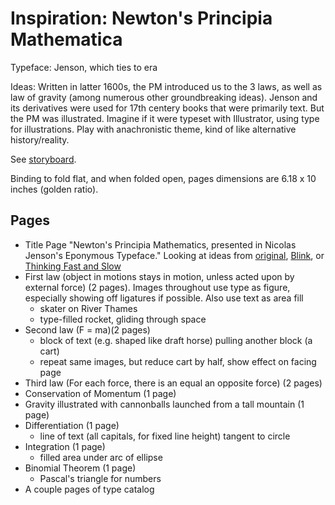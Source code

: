 # Inspiration: Newton's Principia Mathematica

Typeface: Jenson, which ties to era

Ideas: Written in latter 1600s, the PM introduced us to the 3 laws, as well as law of gravity (among numerous other groundbreaking ideas). Jenson and its derivatives were used for 17th centery books that were primarily text. But the PM was illustrated. Imagine if it were typeset with Illustrator, using type for illustrations. Play with anachronistic theme, kind of like alternative history/reality.

See [storyboard](https://github.com/pbenson/wcc/blob/master/GDT100/Handouts/PROJECTS/Typespecbook/TypeSpec%20Storyboard%20v1.JPG).

Binding to fold flat, and when folded open, pages dimensions are 6.18 x 10 inches (golden ratio).

## Pages
* Title Page "Newton's Principia Mathematics, presented in Nicolas Jenson's Eponymous Typeface." Looking at ideas from [original](https://upload.wikimedia.org/wikipedia/commons/thumb/1/17/Prinicipia-title.png/220px-Prinicipia-title.png), [Blink](https://www.amazon.com/Blink-Power-Thinking-Without/dp/0316010669), or [Thinking Fast and Slow](https://www.amazon.com/Thinking-Fast-Slow-Daniel-Kahneman/dp/0374533555/ref=pd_lpo_sbs_14_t_1?_encoding=UTF8&psc=1&refRID=7FPG8A1TDZYK27S5D6YE)
* First law (object in motions stays in motion, unless acted upon by external force) (2 pages). Images throughout use type as figure, especially showing off ligatures if possible. Also use text as area fill
  * skater on River Thames
  * type-filled rocket, gliding through space
* Second law (F = ma)(2 pages)
  * block of text (e.g. shaped like draft horse) pulling another block (a cart)
  * repeat same images, but reduce cart by half, show effect on facing page
* Third law (For each force, there is an equal an opposite force) (2 pages)
* Conservation of Momentum (1 page)
* Gravity illustrated with cannonballs launched from a tall mountain  (1 page)
* Differentiation (1 page)
  * line of text (all capitals, for fixed line height) tangent to circle
* Integration (1 page)
  * filled area under arc of ellipse
* Binomial Theorem (1 page)
  * Pascal's triangle for numbers
* A couple pages of type catalog
